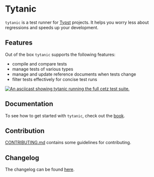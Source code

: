 # Tytanic
`tytanic` is a test runner for [Typst] projects.
It helps you worry less about regressions and speeds up your development.

## Features
Out of the box `tytanic` supports the following features:
- compile and compare tests
- manage tests of various types
- manage and update reference documents when tests change
- filter tests effectively for concise test runs

[![An asciicast showing tytanic running the full cetz test suite.][demo-thumb]][demo]

## Documentation
To see how to get started with `tytanic`, check out the [book].

## Contribution
[CONTRIBUTING.md][contrib] contains some guidelines for contributing.

## Changelog
The changelog can be found [here][changelog].

[contrib]: ./docs/CONTRIBUTING.md
[changelog]: ./docs/CHANGELOG.md

[workaround]: https://tingerrr.github.io/tytanic/guides/watching.html
[Typst]: https://typst.app
[book]: https://tingerrr.github.io/tytanic/index.html

[demo-thumb]: https://asciinema.org/a/rW9HGUBbtBnmkSddgbKb7hRlI.svg
[demo]: https://asciinema.org/a/rW9HGUBbtBnmkSddgbKb7hRlI
